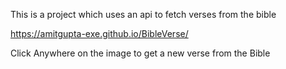 This is a project which uses an api to fetch verses from the bible


https://amitgupta-exe.github.io/BibleVerse/

Click Anywhere on the image to get a new verse from the Bible
